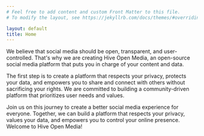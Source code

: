 ```yaml
---
# Feel free to add content and custom Front Matter to this file.
# To modify the layout, see https://jekyllrb.com/docs/themes/#overriding-theme-defaults

layout: default
title: Home
---
```


We believe that social media should be open, transparent, and user-controlled. That's why we are creating Hive Open Media, an open-source social media platform that puts you in charge of your content and data.

The first step is to create a platform that respects your privacy, protects your data, and empowers you to share and connect with others without sacrificing your rights. We are committed to building a community-driven platform that prioritizes user needs and values.

Join us on this journey to create a better social media experience for everyone. Together, we can build a platform that respects your privacy, values your data, and empowers you to control your online presence. Welcome to Hive Open Media!